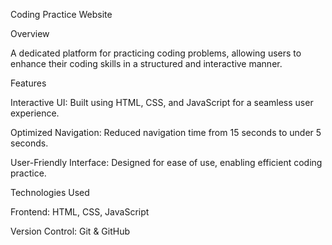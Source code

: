Coding Practice Website

Overview

A dedicated platform for practicing coding problems, allowing users to enhance their coding skills in a structured and interactive manner.

Features

Interactive UI: Built using HTML, CSS, and JavaScript for a seamless user experience.

Optimized Navigation: Reduced navigation time from 15 seconds to under 5 seconds.

User-Friendly Interface: Designed for ease of use, enabling efficient coding practice.

Technologies Used

Frontend: HTML, CSS, JavaScript

Version Control: Git & GitHub
